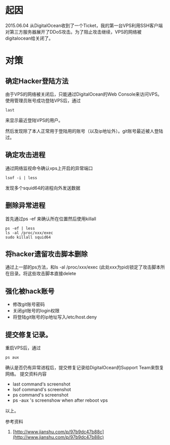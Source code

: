 # 起因

2015.06.04 从DigitalOcean收到了一个Ticket，我的第一台VPS利用SSH客户端对第三方服务器展开了DDoS攻击。为了阻止攻击继续，VPS的网络被digitalocean给关闭了。

# 对策

## 确定Hacker登陆方法

由于VPS的网络被关闭后，只能通过DigitalOcean的Web Console来访问VPS。使用管理员账号成功登陆VPS后，通过

```Shell
last
```

来显示最近登陆VPS的用户。

然后发现除了本人正常用于登陆用的账号（以及ip地址外）。git账号最近被人登陆过。

## 确定攻击进程

通过网络监视命令确认vps上开启的异常端口

```Shell
lsof -i | less
```

发现多个squid64的进程向外发送数据

## 删除异常进程

首先通过ps -ef 来确认所在位置然后使用killall

```Shell
ps -ef | less
ls -al /proc/xxx/exec
sudo killall squid64
```

## 将hacker遗留攻击脚本删除

通过上一部的ps方法，和ls -al /proc/xxx/exec (此处xxx为pid)锁定了攻击脚本所在目录。将这些攻击脚本直接delete

## 强化被hack账号

  + 修改git账号密码
  + 关闭git账号的login权限
  + 将登陆git账号的ip地址写入/etc/host.deny
  
## 提交修复记录。

重启VPS后，通过

```Shell
ps aux
```

确认是否仍有异常进程后，提交修复记录给DigitalOcean的Support Team来恢复网络。 提交资料内容

  * last command‘s screenshot
  * lsof command's screenshot
  * ps command's screenshot
  * ps -aux 's screenshow when after reboot vps
  
以上。

参考资料

  1. [http://www.jianshu.com/p/97b9dc47b88c](http://www.jianshu.com/p/97b9dc47b88c)
